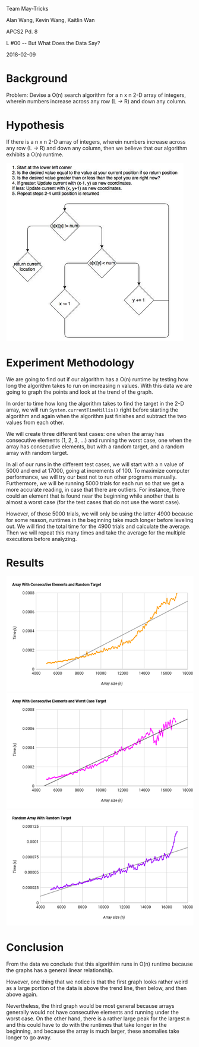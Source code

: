   Team May-Tricks

Alan Wang, Kevin Wang, Kaitlin Wan

APCS2 Pd. 8

L #00 -- But What Does the Data Say?

2018-02-09

# Background

Problem: Devise a O(n) search algorithm for a n x n 2-D array of integers, wherein numbers increase across any row (L -> R) and down any column.
# Hypothesis

If there is a n x n 2-D array of integers, wherein numbers increase across any row (L -> R) and down any column, then we believe that our algorithm exhibits a O(n) runtime.

![Flow Chart & Procedure for Algorithim](https://github.com/KaitlinWan/May-Tricks/blob/master/MatrixFinder/Search2DArray.jpg)
# Experiment Methodology
We are going to find out if our algorithm has a O(n) runtime by testing how long the algorithm takes to run on increasing n values. With this data we are going to graph the points and look at the trend of the graph.

In order to time how long the algorithm takes to find the target in the 2-D array, we will run `System.currentTimeMillis()` right before starting the algorithm and again when the algorithm just finishes and subtract the two values from each other.

We will create three different test cases: one when the array has consecutive elements (1, 2, 3, ...) and running the worst case, one when the array has consecutive elements, but with a random target, and a random array with random target.

In all of our runs in the different test cases, we will start with a n value of 5000 and end at 17000, going at increments of 100. To maximize computer performance, we will try our best not to run other programs manually. Furthermore, we will be running 5000 trials for each run so that we get a more accurate reading, in case that there are outliers. For instance, there could an element that is found near the beginning while another that is almost a worst case (for the test cases that do not use the worst case).

However, of those 5000 trials, we will only be using the latter 4900 because for some reason, runtimes in the beginning take much longer before leveling out. We will find the total time for the 4900 trials and calculate the average. Then we will repeat this many times and take the average for the multiple executions before analyzing.
# Results

![Array With Consecutive Elements and Random Target](https://github.com/KaitlinWan/May-Tricks/blob/master/MatrixFinder/consecutive_rand.png)
![Array With Consecutive Elements and Worst Case Target](https://github.com/KaitlinWan/May-Tricks/blob/master/MatrixFinder/consecutive_worst.png)
![Random Array With Random Target](https://github.com/KaitlinWan/May-Tricks/blob/master/MatrixFinder/rand_rand.png)

# Conclusion
From the data we conclude that this algorithim runs in O(n) runtime because the graphs has a general linear relationship.

However, one thing that we notice is that the first graph looks rather weird as a large portion of the data is above the trend line, then below, and then above again.

Nevertheless, the third graph would be most general because arrays generally would not have consecutive elements and running under the worst case. On the other hand, there is a rather large peak for the largest n and this could have to do with the runtimes that take longer in the beginning, and because the array is much larger, these anomalies take longer to go away.

